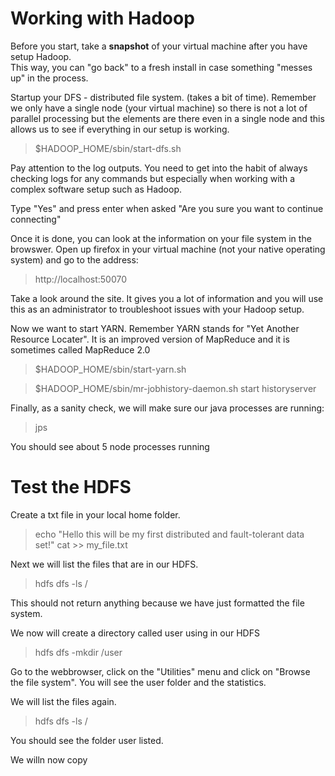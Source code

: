 # Working with Hadoop

Before you start, take a <b>snapshot</b> of your virtual machine after you have setup Hadoop.  
This way, you can "go back" to a fresh install in case something "messes up" in the process.


Startup your DFS - distributed file system. (takes a bit of time).
Remember we only have a single node (your virtual machine) so there is not a lot of parallel processing but the elements are there even in a single node and this allows us to see if everything in our setup is working.

> $HADOOP_HOME/sbin/start-dfs.sh

Pay attention to the log outputs. You need to get into the habit of always checking logs for any commands but especially when working with a complex software setup such as Hadoop.

Type "Yes" and press enter when asked "Are you sure you want to continue connecting"

Once it is done, you can look at the information on your file system in the browswer.  Open up firefox in your virtual machine (not your native operating system) and go to the address:

> http://localhost:50070

Take a look around the site.  It gives you a lot of information and you will use this as an administrator to troubleshoot issues with your Hadoop setup.

Now we want to start YARN.  Remember YARN stands for "Yet Another Resource Locater".  It is an improved version of MapReduce and it is sometimes called MapReduce 2.0

> $HADOOP_HOME/sbin/start-yarn.sh

> $HADOOP_HOME/sbin/mr-jobhistory-daemon.sh start historyserver

Finally, as a sanity check, we will make sure our java processes are running:

> jps 

You should see about 5 node processes running
# Test the HDFS 

Create a txt file in your local home folder.

> echo "Hello this will be my first distributed and fault-tolerant data set\!" cat >> my_file.txt

Next we will list the files that are in our HDFS.

> hdfs dfs -ls /

This should not return anything because we have just formatted the file system.

We now will create a directory called user using in our HDFS

> hdfs dfs -mkdir /user

Go to the webbrowser, click on the "Utilities" menu and click on "Browse the file system".  You will see the user folder and the statistics.

We will list the files again.

> hdfs dfs -ls /

You should see the folder user listed.

We willn now copy 
